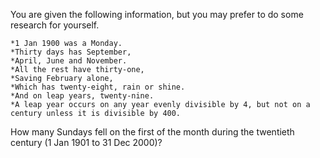 You are given the following information, but you may prefer to do some research for yourself.

    *1 Jan 1900 was a Monday.
    *Thirty days has September,
    *April, June and November.
    *All the rest have thirty-one,
    *Saving February alone,
    *Which has twenty-eight, rain or shine.
    *And on leap years, twenty-nine.
    *A leap year occurs on any year evenly divisible by 4, but not on a century unless it is divisible by 400.

How many Sundays fell on the first of the month during the twentieth century (1 Jan 1901 to 31 Dec 2000)?
